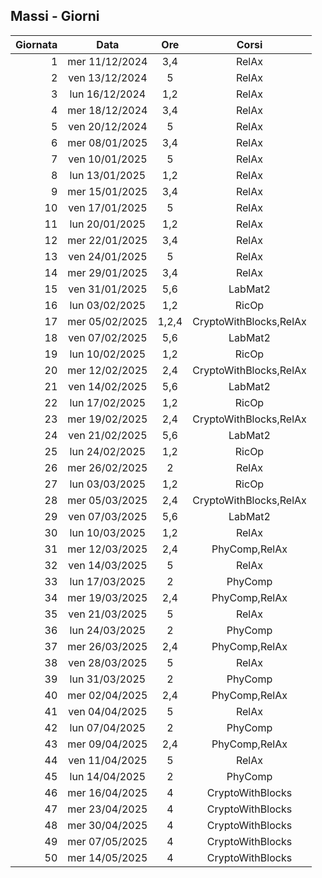 ## Massi - Giorni

|Giornata| Data | Ore | Corsi |
|--:|:-:|:-:|:-:|
|1|mer 11/12/2024|3,4|RelAx|
|2|ven 13/12/2024|5|RelAx|
|3|lun 16/12/2024|1,2|RelAx|
|4|mer 18/12/2024|3,4|RelAx|
|5|ven 20/12/2024|5|RelAx|
|6|mer 08/01/2025|3,4|RelAx|
|7|ven 10/01/2025|5|RelAx|
|8|lun 13/01/2025|1,2|RelAx|
|9|mer 15/01/2025|3,4|RelAx|
|10|ven 17/01/2025|5|RelAx|
|11|lun 20/01/2025|1,2|RelAx|
|12|mer 22/01/2025|3,4|RelAx|
|13|ven 24/01/2025|5|RelAx|
|14|mer 29/01/2025|3,4|RelAx|
|15|ven 31/01/2025|5,6|LabMat2|
|16|lun 03/02/2025|1,2|RicOp|
|17|mer 05/02/2025|1,2,4|CryptoWithBlocks,RelAx|
|18|ven 07/02/2025|5,6|LabMat2|
|19|lun 10/02/2025|1,2|RicOp|
|20|mer 12/02/2025|2,4|CryptoWithBlocks,RelAx|
|21|ven 14/02/2025|5,6|LabMat2|
|22|lun 17/02/2025|1,2|RicOp|
|23|mer 19/02/2025|2,4|CryptoWithBlocks,RelAx|
|24|ven 21/02/2025|5,6|LabMat2|
|25|lun 24/02/2025|1,2|RicOp|
|26|mer 26/02/2025|2|RelAx|
|27|lun 03/03/2025|1,2|RicOp|
|28|mer 05/03/2025|2,4|CryptoWithBlocks,RelAx|
|29|ven 07/03/2025|5,6|LabMat2|
|30|lun 10/03/2025|1,2|RelAx|
|31|mer 12/03/2025|2,4|PhyComp,RelAx|
|32|ven 14/03/2025|5|RelAx|
|33|lun 17/03/2025|2|PhyComp|
|34|mer 19/03/2025|2,4|PhyComp,RelAx|
|35|ven 21/03/2025|5|RelAx|
|36|lun 24/03/2025|2|PhyComp|
|37|mer 26/03/2025|2,4|PhyComp,RelAx|
|38|ven 28/03/2025|5|RelAx|
|39|lun 31/03/2025|2|PhyComp|
|40|mer 02/04/2025|2,4|PhyComp,RelAx|
|41|ven 04/04/2025|5|RelAx|
|42|lun 07/04/2025|2|PhyComp|
|43|mer 09/04/2025|2,4|PhyComp,RelAx|
|44|ven 11/04/2025|5|RelAx|
|45|lun 14/04/2025|2|PhyComp|
|46|mer 16/04/2025|4|CryptoWithBlocks|
|47|mer 23/04/2025|4|CryptoWithBlocks|
|48|mer 30/04/2025|4|CryptoWithBlocks|
|49|mer 07/05/2025|4|CryptoWithBlocks|
|50|mer 14/05/2025|4|CryptoWithBlocks|



